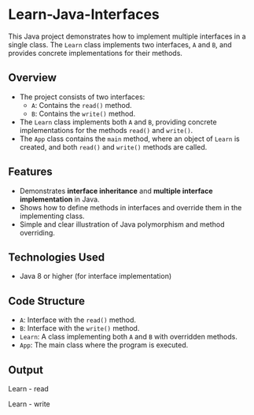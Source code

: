# Learn-Java-Interfaces

This Java project demonstrates how to implement multiple interfaces in a single class. The `Learn` class implements two interfaces, `A` and `B`, and provides concrete implementations for their methods.

## Overview

- The project consists of two interfaces:
  - `A`: Contains the `read()` method.
  - `B`: Contains the `write()` method.
- The `Learn` class implements both `A` and `B`, providing concrete implementations for the methods `read()` and `write()`.
- The `App` class contains the `main` method, where an object of `Learn` is created, and both `read()` and `write()` methods are called.

## Features

- Demonstrates **interface inheritance** and **multiple interface implementation** in Java.
- Shows how to define methods in interfaces and override them in the implementing class.
- Simple and clear illustration of Java polymorphism and method overriding.

## Technologies Used

- Java 8 or higher (for interface implementation)

## Code Structure

- `A`: Interface with the `read()` method.
- `B`: Interface with the `write()` method.
- `Learn`: A class implementing both `A` and `B` with overridden methods.
- `App`: The main class where the program is executed.

## Output

  Learn - read
  
  Learn - write

